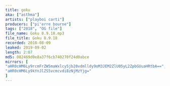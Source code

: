 ```yaml
---
title: goku
aka: ["asthma"]
artists: ["playboi carti"]
producers: ["pi'erre bourne"]
tags: ["2018", "OG file"]
file_name: Goku 8.9.18.mp3
file_title: Goku 8.9.18
recorded: 2018-08-09
leaked: 2019-09-02
length: 2:07
md5: 082469d0e8a37f6cb740270f24d0abce
mirrors: [
"aHR0cHM6Ly9rcmFrZW5maWxlcy5jb20vdmlldy9oM3JEM2ZlU05yL2ZpbGUuaHRtbA==",
"aHR0cHM6Ly9kYnJlZS5vcmcvdi8zNjMzYjg="
]
---
```

